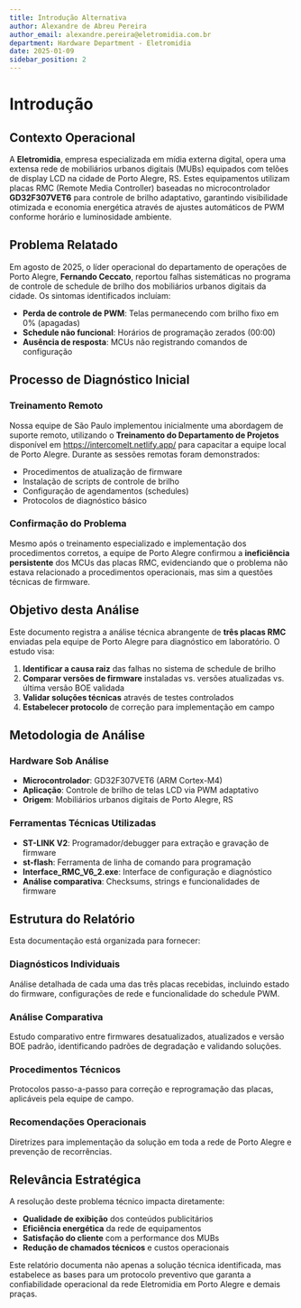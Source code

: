 ```yaml
---
title: Introdução Alternativa
author: Alexandre de Abreu Pereira
author_email: alexandre.pereira@eletromidia.com.br
department: Hardware Department - Eletromidia
date: 2025-01-09
sidebar_position: 2
---
```


# Introdução

## Contexto Operacional

A **Eletromidia**, empresa especializada em mídia externa digital, opera uma extensa rede de mobiliários urbanos digitais (MUBs) equipados com telões de display LCD na cidade de Porto Alegre, RS. Estes equipamentos utilizam placas RMC (Remote Media Controller) baseadas no microcontrolador **GD32F307VET6** para controle de brilho adaptativo, garantindo visibilidade otimizada e economia energética através de ajustes automáticos de PWM conforme horário e luminosidade ambiente.

## Problema Relatado

Em agosto de 2025, o líder operacional do departamento de operações de Porto Alegre, **Fernando Ceccato**, reportou falhas sistemáticas no programa de controle de schedule de brilho dos mobiliários urbanos digitais da cidade. Os sintomas identificados incluíam:

- **Perda de controle de PWM**: Telas permanecendo com brilho fixo em 0% (apagadas)
- **Schedule não funcional**: Horários de programação zerados (00:00)
- **Ausência de resposta**: MCUs não registrando comandos de configuração

## Processo de Diagnóstico Inicial

### Treinamento Remoto
Nossa equipe de São Paulo implementou inicialmente uma abordagem de suporte remoto, utilizando o **Treinamento do Departamento de Projetos** disponível em https://intercomelt.netlify.app/ para capacitar a equipe local de Porto Alegre. Durante as sessões remotas foram demonstrados:

- Procedimentos de atualização de firmware
- Instalação de scripts de controle de brilho
- Configuração de agendamentos (schedules)
- Protocolos de diagnóstico básico

### Confirmação do Problema
Mesmo após o treinamento especializado e implementação dos procedimentos corretos, a equipe de Porto Alegre confirmou a **ineficiência persistente** dos MCUs das placas RMC, evidenciando que o problema não estava relacionado a procedimentos operacionais, mas sim a questões técnicas de firmware.

## Objetivo desta Análise

Este documento registra a análise técnica abrangente de **três placas RMC** enviadas pela equipe de Porto Alegre para diagnóstico em laboratório. O estudo visa:

1. **Identificar a causa raiz** das falhas no sistema de schedule de brilho
2. **Comparar versões de firmware** instaladas vs. versões atualizadas vs. última versão BOE validada
3. **Validar soluções técnicas** através de testes controlados
4. **Estabelecer protocolo** de correção para implementação em campo

## Metodologia de Análise

### Hardware Sob Análise
- **Microcontrolador**: GD32F307VET6 (ARM Cortex-M4)
- **Aplicação**: Controle de brilho de telas LCD via PWM adaptativo
- **Origem**: Mobiliários urbanos digitais de Porto Alegre, RS

### Ferramentas Técnicas Utilizadas
- **ST-LINK V2**: Programador/debugger para extração e gravação de firmware
- **st-flash**: Ferramenta de linha de comando para programação
- **Interface_RMC_V6_2.exe**: Interface de configuração e diagnóstico
- **Análise comparativa**: Checksums, strings e funcionalidades de firmware

## Estrutura do Relatório

Esta documentação está organizada para fornecer:

### **Diagnósticos Individuais**
Análise detalhada de cada uma das três placas recebidas, incluindo estado do firmware, configurações de rede e funcionalidade do schedule PWM.

### **Análise Comparativa**
Estudo comparativo entre firmwares desatualizados, atualizados e versão BOE padrão, identificando padrões de degradação e validando soluções.

### **Procedimentos Técnicos**
Protocolos passo-a-passo para correção e reprogramação das placas, aplicáveis pela equipe de campo.

### **Recomendações Operacionais**
Diretrizes para implementação da solução em toda a rede de Porto Alegre e prevenção de recorrências.

## Relevância Estratégica

A resolução deste problema técnico impacta diretamente:
- **Qualidade de exibição** dos conteúdos publicitários
- **Eficiência energética** da rede de equipamentos
- **Satisfação do cliente** com a performance dos MUBs
- **Redução de chamados técnicos** e custos operacionais

Este relatório documenta não apenas a solução técnica identificada, mas estabelece as bases para um protocolo preventivo que garanta a confiabilidade operacional da rede Eletromidia em Porto Alegre e demais praças.